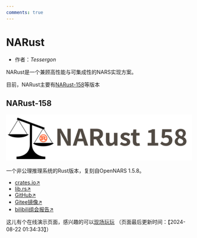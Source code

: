 ```yaml
---
comments: true
---
```


# NARust

- 作者：*Tessergon*

NARust是一个兼顾高性能与可集成性的NARS实现方案。

目前，NARust主要有[NARust-158](#narust-158)等版本

## NARust-158

![logo](./../../image/impl/narust/narust-158.svg)

一个非公理推理系统的Rust版本，复刻自OpenNARS 1.5.8。

- [crates.io↗](https://crates.io/crates/narust-158)
- [lib.rs↗](https://lib.rs/narust-158)
- [GitHub↗](https://github.com/ARCJ137442/NARust-158)
- [Gitee镜像↗](https://gitee.com/A137442/NARust-158/)
- [bilibili组会报告↗](https://www.bilibili.com/video/BV1LxWYeBEiZ/?p=1)

这儿有个在线演示页面，感兴趣的可以[现场玩玩](./../../demo/narust-158/index.html)
（页面最后更新时间：【2024-08-22 01:34:33】）
